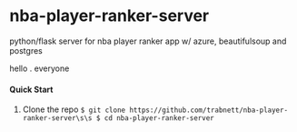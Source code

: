 # nba-player-ranker-server
python/flask server for nba player ranker app w/ azure, beautifulsoup and postgres

hello . everyone


#### Quick Start
1. Clone the repo
``
 $ git clone https://github.com/trabnett/nba-player-ranker-server\s\s
 $ cd nba-player-ranker-server
``

